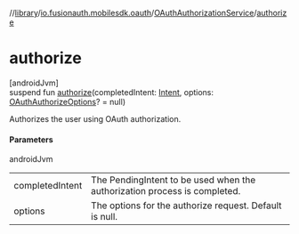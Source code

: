//[library](../../../index.md)/[io.fusionauth.mobilesdk.oauth](../index.md)/[OAuthAuthorizationService](index.md)/[authorize](authorize.md)

# authorize

[androidJvm]\
suspend fun [authorize](authorize.md)(completedIntent: [Intent](https://developer.android.com/reference/kotlin/android/content/Intent.html), options: [OAuthAuthorizeOptions](../-o-auth-authorize-options/index.md)? = null)

Authorizes the user using OAuth authorization.

#### Parameters

androidJvm

| | |
|---|---|
| completedIntent | The PendingIntent to be used when the authorization process is completed. |
| options | The options for the authorize request. Default is null. |